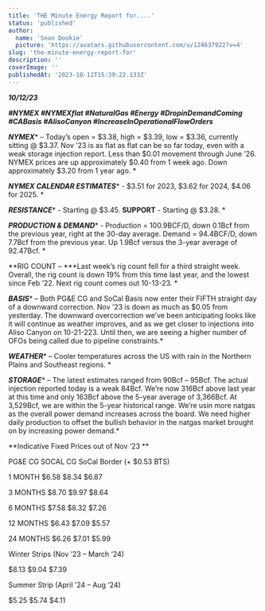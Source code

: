 ```yaml
---
title: 'THE Minute Energy Report for....'
status: 'published'
author:
  name: 'Sean Dookie'
  picture: 'https://avatars.githubusercontent.com/u/124637922?v=4'
slug: 'the-minute-energy-report-for'
description: ''
coverImage: ''
publishedAt: '2023-10-12T15:39:22.133Z'
---
```


***10/12/23***

***\#NYMEX #NYMEXflat #NaturalGas #Energy #DropinDemandComing #CABasis #AlisoCanyon #IncreaseInOperationalFlowOrders***

***NYMEX**** – Today’s open = $3.38, high = $3.39, low = $3.36, currently sitting @ $3.37. Nov ’23 is as flat as flat can be so far today, even with a weak storage injection report. Less than $0.01 movement through June ’26. NYMEX prices are up approximately $0.40 from 1 week ago. Down approximately $3.20 from 1 year ago. *

***NYMEX CALENDAR ESTIMATES**** \- $3.51 for 2023, $3.62 for 2024, $4.06 for 2025. *

***RESISTANCE**** \- Starting @ $3.45. ****SUPPORT**** \- Starting @ $3.28. *

***PRODUCTION & DEMAND**** \- Production = 100.9BCF/D, down 0.1Bcf from the previous year, right at the 30-day average. Demand = 94.4BCF/D, down 7.7Bcf from the previous year. Up 1.9Bcf versus the 3-year average of 92.47Bcf. *

**RIG COUNT – ***Last week’s rig count fell for a third straight week. Overall, the rig count is down 19% from this time last year, and the lowest since Feb ’22. Next rig count comes out 10-13-23. *

***BASIS**** – Both PG&E CG and SoCal Basis now enter their FIFTH straight day of a downward correction. Nov ’23 is down as much as $0.05 from yesterday. The downward overcorrection we’ve been anticipating looks like it will continue as weather improves, and as we get closer to injections into Aliso Canyon on 10-21-223. Until then, we are seeing a higher number of OFOs being called due to pipeline constraints.*

***WEATHER**** – Cooler temperatures across the US with rain in the Northern Plains and Southeast regions. *

***STORAGE**** – The latest estimates ranged from 90Bcf – 95Bcf. The actual injection reported today is a weak 84Bcf. We’re now 316Bcf above last year at this time and only 163Bcf above the 5-year average of 3,366Bcf. At 3,529Bcf, we are within the 5-year historical range. We’re usin more natgas as the overall power demand increases across the board. We need higher daily production to offset the bullish behavior in the natgas market brought on by increasing power demand.*

**Indicative Fixed Prices out of Nov ‘23 **

PG&E CG SOCAL CG SoCal Border (+ $0.53 BTS)

1 MONTH $6.58 $8.34 $6.87

3 MONTHS $8.70 $9.97 $8.64

6 MONTHS $7.58 $8.32 $7.26

12 MONTHS $6.43 $7.09 $5.57

24 MONTHS $6.26 $7.01 $5.99

Winter Strips (Nov ’23 – March ‘24)

$8.13 $9.04 $7.39

Summer Strip (April ’24 – Aug ‘24)

$5.25 $5.74 $4.11

